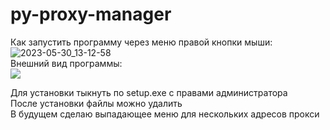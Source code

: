 # py-proxy-manager
Как запустить программу через меню правой кнопки мыши:  
![2023-05-30_13-12-58](https://github.com/N0rmalUser/py-proxy-manager/assets/104172267/5d093536-bc1b-4ab6-9830-1b48209eae06)  
Внешний вид программы:  
![](https://github.com/N0rmalUser/py-proxy-manager/assets/104172267/544f5f9e-eeae-4736-97eb-67b7915875fe)    

Для установки тыкнуть по setup.exe с правами администратора  
После установки файлы можно удалить  
В будущем сделаю выпадающее меню для нескольких адресов прокси

